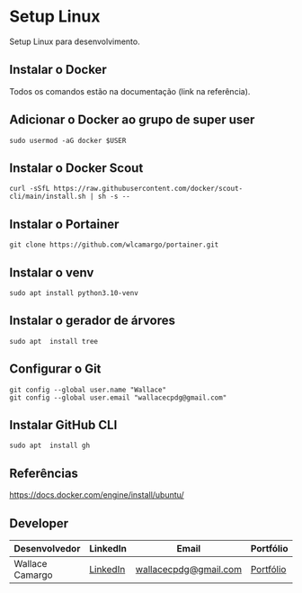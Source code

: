 # Setup Linux
Setup Linux para desenvolvimento.

## Instalar o Docker
Todos os comandos estão na documentação (link na referência).

## Adicionar o Docker ao grupo de super user
```
sudo usermod -aG docker $USER
```

## Instalar o Docker Scout
```
curl -sSfL https://raw.githubusercontent.com/docker/scout-cli/main/install.sh | sh -s --
```

## Instalar o Portainer
```
git clone https://github.com/wlcamargo/portainer.git
```

## Instalar o venv
```
sudo apt install python3.10-venv
```

## Instalar o gerador de árvores
```
sudo apt  install tree
```

## Configurar o Git
```
git config --global user.name "Wallace"
git config --global user.email "wallacecpdg@gmail.com"
```

## Instalar GitHub CLI
```
sudo apt  install gh
```

## Referências
https://docs.docker.com/engine/install/ubuntu/


## Developer
| Desenvolvedor      | LinkedIn                                   | Email                        | Portfólio                              |
|--------------------|--------------------------------------------|------------------------------|----------------------------------------|
| Wallace Camargo    | [LinkedIn](https://www.linkedin.com/in/wallace-camargo-35b615171/) | wallacecpdg@gmail.com        | [Portfólio](https://wlcamargo.github.io/)   |
